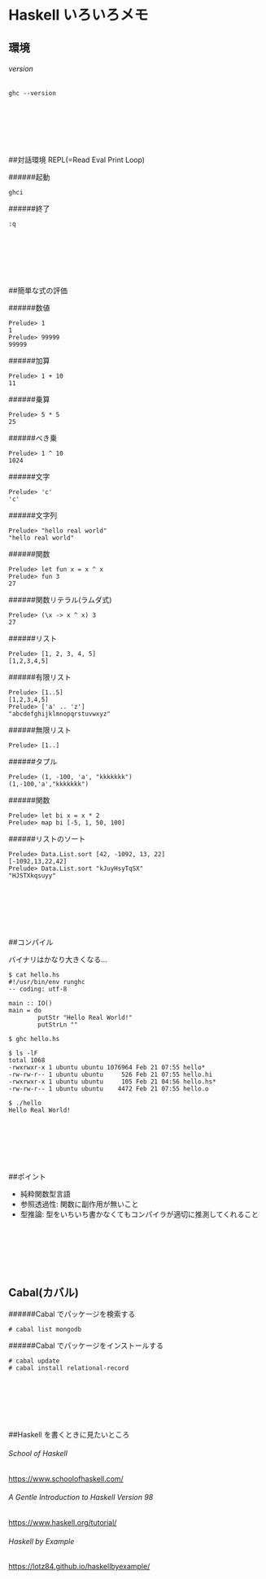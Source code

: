 # Haskell いろいろメモ

## 環境

###### version

```
ghc --version
```








<br>
<br>
<br>
<br>
<br>


##対話環境 REPL(=Read Eval Print Loop)

######起動

```
ghci
```

######終了

```
:q
```









<br>
<br>
<br>
<br>
<br>

##簡単な式の評価

######数値

```
Prelude> 1
1
Prelude> 99999
99999
```

######加算

```
Prelude> 1 + 10
11
```

######乗算
```
Prelude> 5 * 5
25
```
######べき乗
```
Prelude> 1 ^ 10
1024
```
######文字
```
Prelude> 'c'
'c'
```
######文字列
```
Prelude> "hello real world"
"hello real world"
```

######関数
```
Prelude> let fun x = x ^ x
Prelude> fun 3
27
```


######関数リテラル(ラムダ式)
```
Prelude> (\x -> x ^ x) 3
27
```

######リスト
```
Prelude> [1, 2, 3, 4, 5]
[1,2,3,4,5]
```

######有限リスト
```
Prelude> [1..5]
[1,2,3,4,5]
Prelude> ['a' .. 'z']
"abcdefghijklmnopqrstuvwxyz"
```

######無限リスト
```
Prelude> [1..]
```

######タプル
```
Prelude> (1, -100, 'a', "kkkkkkk")
(1,-100,'a',"kkkkkkk")
```

######関数
```
Prelude> let bi x = x * 2
Prelude> map bi [-5, 1, 50, 100]
```
######リストのソート
```
Prelude> Data.List.sort [42, -1092, 13, 22]
[-1092,13,22,42]
Prelude> Data.List.sort "kJuyHsyTqSX"
"HJSTXkqsuyy"
```

<br>
<br>
<br>
<br>
<br>

##コンパイル

バイナリはかなり大きくなる...

```
$ cat hello.hs
#!/usr/bin/env runghc
-- coding: utf-8

main :: IO()
main = do
        putStr "Hello Real World!"
        putStrLn ""
```
```
$ ghc hello.hs
```
```
$ ls -lF
total 1068
-rwxrwxr-x 1 ubuntu ubuntu 1076964 Feb 21 07:55 hello*
-rw-rw-r-- 1 ubuntu ubuntu     526 Feb 21 07:55 hello.hi
-rwxrwxr-x 1 ubuntu ubuntu     105 Feb 21 04:56 hello.hs*
-rw-rw-r-- 1 ubuntu ubuntu    4472 Feb 21 07:55 hello.o
```
```
$ ./hello
Hello Real World!
```

<br>
<br>
<br>
<br>
<br>

##ポイント

- 純粋関数型言語
- 参照透過性: 関数に副作用が無いこと
- 型推論: 型をいちいち書かなくてもコンパイラが適切に推測してくれること


<br>
<br>
<br>
<br>
<br>

## Cabal(カバル)
######Cabal でパッケージを検索する

```
# cabal list mongodb
```

######Cabal でパッケージをインストールする

```
# cabal update
# cabal install relational-record
```


<br>
<br>
<br>
<br>
<br>

##Haskell を書くときに見たいところ


###### School of Haskell
https://www.schoolofhaskell.com/

###### A Gentle Introduction to Haskell Version 98
https://www.haskell.org/tutorial/

###### Haskell by Example
https://lotz84.github.io/haskellbyexample/

